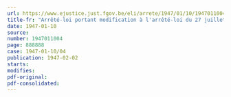 ```yaml
---
url: https://www.ejustice.just.fgov.be/eli/arrete/1947/01/10/1947011004/justel
title-fr: "Arrêté-loi portant modification à l'arrêté-loi du 27 juillet 1944, allouant à certains marins de la flotte marchande belge un congé spécial et une indemnité spéciale d'attente"
date: 1947-01-10
source:
number: 1947011004
page: 888888
case: 1947-01-10/04
publication: 1947-02-02
starts:
modifies:
pdf-original:
pdf-consolidated:
---
```


